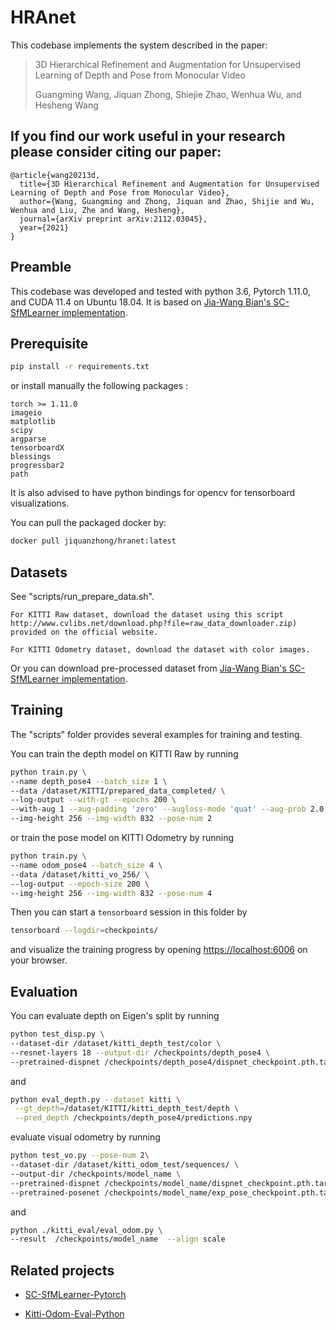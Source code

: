 # HRAnet

This codebase implements the system described in the paper:

 >3D Hierarchical Refinement and Augmentation for Unsupervised Learning of Depth and Pose from Monocular Video
 >
 >Guangming Wang, Jiquan Zhong, Shiejie Zhao, Wenhua Wu, and Hesheng Wang
 



 ## If you find our work useful in your research please consider citing our paper:
 
    @article{wang20213d,
      title={3D Hierarchical Refinement and Augmentation for Unsupervised Learning of Depth and Pose from Monocular Video},
      author={Wang, Guangming and Zhong, Jiquan and Zhao, Shijie and Wu, Wenhua and Liu, Zhe and Wang, Hesheng},
      journal={arXiv preprint arXiv:2112.03045},
      year={2021}
    }


## Preamble
This codebase was developed and tested with python 3.6, Pytorch 1.11.0, and CUDA 11.4 on Ubuntu 18.04. It is based on [Jia-Wang Bian's SC-SfMLearner implementation](https://github.com/JiawangBian/SC-SfMLearner-Release).



## Prerequisite

```bash
pip install -r requirements.txt
```

or install manually the following packages :

```
torch >= 1.11.0
imageio
matplotlib
scipy
argparse
tensorboardX
blessings
progressbar2
path
```

It is also advised to have python bindings for opencv for tensorboard visualizations.

You can pull the packaged docker by:
```bash
docker pull jiquanzhong/hranet:latest
```


## Datasets

See "scripts/run_prepare_data.sh".

    For KITTI Raw dataset, download the dataset using this script http://www.cvlibs.net/download.php?file=raw_data_downloader.zip) provided on the official website.

    For KITTI Odometry dataset, download the dataset with color images.

Or you can download pre-processed dataset from [Jia-Wang Bian's SC-SfMLearner implementation](https://github.com/JiawangBian/SC-SfMLearner-Release).



## Training

The "scripts" folder provides several examples for training and testing.

You can train the depth model on KITTI Raw by running
```bash
python train.py \
--name depth_pose4 --batch_size 1 \
--data /dataset/KITTI/prepared_data_completed/ \
--log-output --with-gt --epochs 200 \
--with-aug 1 --aug-padding 'zero' --augloss-mode 'quat' --aug-prob 2.0 \
--img-height 256 --img-width 832 --pose-num 2
```
or train the pose model on KITTI Odometry by running
```bash
python train.py \
--name odom_pose4 --batch_size 4 \
--data /dataset/kitti_vo_256/ \
--log-output --epoch-size 200 \
--img-height 256 --img-width 832 --pose-num 4
```
Then you can start a `tensorboard` session in this folder by
```bash
tensorboard --logdir=checkpoints/
```
and visualize the training progress by opening [https://localhost:6006](https://localhost:6006) on your browser. 



## Evaluation

You can evaluate depth on Eigen's split by running
```bash
python test_disp.py \
--dataset-dir /dataset/kitti_depth_test/color \
--resnet-layers 18 --output-dir /checkpoints/depth_pose4 \
--pretrained-dispnet /checkpoints/depth_pose4/dispnet_checkpoint.pth.tar
```
and
```bash
python eval_depth.py --dataset kitti \
 --gt_depth=/dataset/KITTI/kitti_depth_test/depth \
 --pred_depth /checkpoints/depth_pose4/predictions.npy
```
evaluate visual odometry by running
```bash
python test_vo.py --pose-num 2\
--dataset-dir /dataset/kitti_odom_test/sequences/ \
--output-dir /checkpoints/model_name \
--pretrained-dispnet /checkpoints/model_name/dispnet_checkpoint.pth.tar \
--pretrained-posenet /checkpoints/model_name/exp_pose_checkpoint.pth.tar 
```
and
```bash
python ./kitti_eval/eval_odom.py \
--result  /checkpoints/model_name  --align scale
```
    
 ## Related projects
 
 * [SC-SfMLearner-Pytorch](https://github.com/JiawangBian/SC-SfMLearner-Release)
 
 * [Kitti-Odom-Eval-Python](https://github.com/Huangying-Zhan/kitti-odom-eval)
 

 
